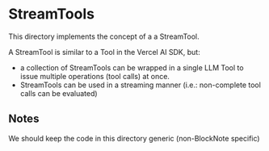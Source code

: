 # StreamTools

This directory implements the concept of a a StreamTool.

A StreamTool is similar to a Tool in the Vercel AI SDK, but:

- a collection of StreamTools can be wrapped in a single LLM Tool to issue multiple operations (tool calls) at once.
- StreamTools can be used in a streaming manner (i.e.: non-complete tool calls can be evaluated)

## Notes

We should keep the code in this directory generic (non-BlockNote specific)
